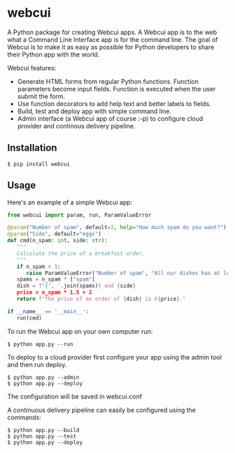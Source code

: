 # webcui

A Python package for creating Webcui apps. A Webcui app is to the web what a Command Line Interface app is for the command line.
The goal of Webcui is to make it as easy as possible for Python developers to share their Python app with the world.

Webcui features:
* Generate HTML forms from regular Python functions. Function parameters become input fields. Function is executed when the user submit the form.
* Use function decorators to add help text and better labels to fields.
* Build, test and deploy app with simple command line.
* Admin interface (a Webcui app of course :-p) to configure cloud provider and continous delivery pipeline.

## Installation
```
$ pip install webcui
```

## Usage

Here's an example of a simple Webcui app:
```python
from webcui import param, run, ParamValueError

@param("Number of spam", default=2, help="How much spam do you want?")
@param("Side", default="eggs")
def cmd(n_spam: int, side: str):
   """
   Calculate the price of a breakfast order.
   """
   if n_spam < 1:
      raise ParamValueError("Number of spam", "All our dishes has at least one spam.")
   spams = n_spam * ["spam"]
   dish = f"{', '.join(spams)} and {side}
   price = n_spam * 1.5 + 2
   return f"The price of an order of {dish} is €{price}."

if __name__ == '__main__':
   run(cmd)
```

To run the Webcui app on your own computer run:
```
$ python app.py --run
```

To deploy to a cloud provider first configure your app using the admin tool and then run deploy.
```
$ python app.py --admin
$ python app.py --deploy
```
The configuration will be saved in webcui.conf

A continuous delivery pipeline can easily be configured using the commands:
```
$ python app.py --build
$ python app.py --test
$ python app.py --deploy
```
